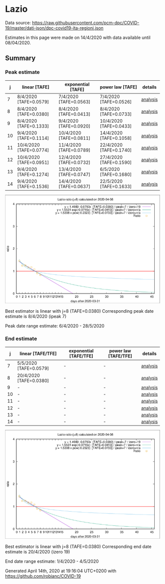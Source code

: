 # Lazio


Data source: https://raw.githubusercontent.com/pcm-dpc/COVID-19/master/dati-json/dpc-covid19-ita-regioni.json

Estimates in this page were made on 14/4/2020 with data available until 08/04/2020.


## Summary 

### Peak estimate 
|j|linear [TAFE]|exponential [TAFE]|power law [TAFE]|details|
|---|----|-----------|---------|-------|
|7|8/4/2020 [TAFE=0.0579]|7/4/2020 [TAFE=0.0563]|7/4/2020 [TAFE=0.0526]|[analysis](COVID-19_lazio_j7_2020-04-08.md)|
|8|8/4/2020 [TAFE=0.0380]|8/4/2020 [TAFE=0.0413]|8/4/2020 [TAFE=0.0733]|[analysis](COVID-19_lazio_j8_2020-04-08.md)|
|9|8/4/2020 [TAFE=0.1333]|9/4/2020 [TAFE=0.0920]|10/4/2020 [TAFE=0.0433]|[analysis](COVID-19_lazio_j9_2020-04-08.md)|
|10|9/4/2020 [TAFE=0.1114]|10/4/2020 [TAFE=0.0811]|14/4/2020 [TAFE=0.1058]|[analysis](COVID-19_lazio_j10_2020-04-08.md)|
|11|10/4/2020 [TAFE=0.0774]|11/4/2020 [TAFE=0.0789]|22/4/2020 [TAFE=0.1740]|[analysis](COVID-19_lazio_j11_2020-04-08.md)|
|12|10/4/2020 [TAFE=0.0951]|12/4/2020 [TAFE=0.0732]|27/4/2020 [TAFE=0.1590]|[analysis](COVID-19_lazio_j12_2020-04-08.md)|
|13|9/4/2020 [TAFE=0.1274]|13/4/2020 [TAFE=0.0747]|6/5/2020 [TAFE=0.1680]|[analysis](COVID-19_lazio_j13_2020-04-08.md)|
|14|9/4/2020 [TAFE=0.1536]|14/4/2020 [TAFE=0.0637]|22/5/2020 [TAFE=0.1633]|[analysis](COVID-19_lazio_j14_2020-04-08.md)|

![best peak estimate](COVID-19_lazio_j8_2020-04-08.png)

Best estimator is linear with j=8 (TAFE=0.0380)
Corresponding peak date estimate is 8/4/2020 (ipeak 7)


Peak date range estimate: 6/4/2020 - 28/5/2020

### End estimate 
|j|linear [TAFE/TFE]|exponential [TAFE/TFE]|power law [TAFE/TFE]|details|
|---|----|-----------|---------|-------|
|7|5/5/2020 [TAFE=0.0579]|-|-|[analysis](COVID-19_lazio_j7_2020-04-08.md)|
|8|20/4/2020 [TAFE=0.0380]|-|-|[analysis](COVID-19_lazio_j8_2020-04-08.md)|
|9|-|-|-|[analysis](COVID-19_lazio_j9_2020-04-08.md)|
|10|-|-|-|[analysis](COVID-19_lazio_j10_2020-04-08.md)|
|11|-|-|-|[analysis](COVID-19_lazio_j11_2020-04-08.md)|
|12|-|-|-|[analysis](COVID-19_lazio_j12_2020-04-08.md)|
|13|-|-|-|[analysis](COVID-19_lazio_j13_2020-04-08.md)|
|14|-|-|-|[analysis](COVID-19_lazio_j14_2020-04-08.md)|

![best zero estimate](COVID-19_lazio_j8_2020-04-08.png)

Best estimator is linear with j=8 (TAFE=0.0380)
Corresponding end date estimate is 20/4/2020 (izero 19)


End date range estimate: 1/4/2020 - 4/5/2020

Generated April 14th, 2020 at 19:16:04 UTC+0200 with https://github.com/robianc/COVID-19
